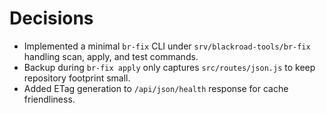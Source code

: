 # Decisions

- Implemented a minimal `br-fix` CLI under `srv/blackroad-tools/br-fix` handling scan, apply, and test commands.
- Backup during `br-fix apply` only captures `src/routes/json.js` to keep repository footprint small.
- Added ETag generation to `/api/json/health` response for cache friendliness.
